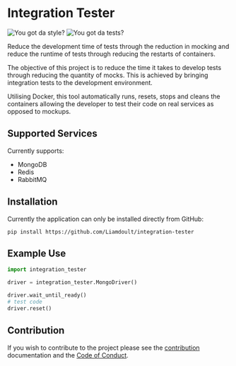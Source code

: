 # Integration Tester
![You got da style?](https://github.com/Liamdoult/integration-tester/workflows/You%20got%20da%20style%3F/badge.svg)
![You got da tests?](https://github.com/Liamdoult/integration-tester/workflows/You%20got%20da%20tests%3F/badge.svg)

Reduce the development time of tests through the reduction in mocking and reduce the runtime of tests through reducing the restarts of containers. 

The objective of this project is to reduce the time it takes to develop tests through reducing the quantity of mocks. This is achieved by bringing integration tests to the development environment.

Utilising Docker, this tool automatically runs, resets, stops and cleans the containers allowing the developer to test their code on real services as opposed to mockups.

## Supported Services
Currently supports:
- MongoDB
- Redis
- RabbitMQ

## Installation
Currently the application can only be installed directly from GitHub:

    pip install https://github.com/Liamdoult/integration-tester

## Example Use
``` python
import integration_tester

driver = integration_tester.MongoDriver()

driver.wait_until_ready()
# test code
driver.reset()
```


## Contribution
If you wish to contribute to the project please see the [contribution](https://github.com/Liamdoult/integration-tester/blob/master/CONTRIBUTION.md) documentation and the [Code of Conduct](https://github.com/Liamdoult/integration-tester/blob/master/CODE_OF_CONDUCT.md).

